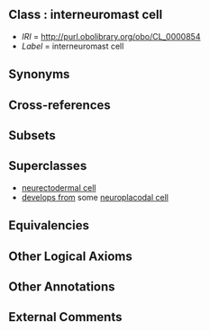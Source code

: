 
## Class : interneuromast cell

 * *IRI* = http://purl.obolibrary.org/obo/CL_0000854
 * *Label* = interneuromast cell

## Synonyms


## Cross-references


## Subsets


## Superclasses

 * [neurectodermal cell](../../CL/33/CL_0000133.md)
 * [develops from](../../RO/02/RO_0002202.md) some [neuroplacodal cell](../../CL/32/CL_0000032.md)

## Equivalencies


## Other Logical Axioms


## Other Annotations


## External Comments

